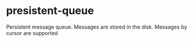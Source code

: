 # presistent-queue
Persistent message queue. Messages are stored in the disk. Messages by cursor are supported

